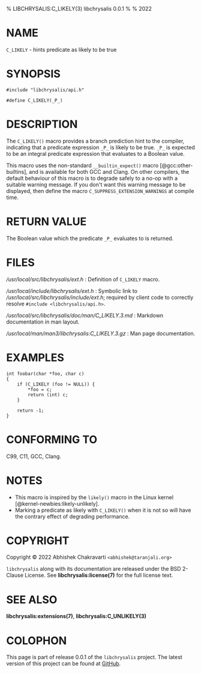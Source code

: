 % LIBCHRYSALIS:C_LIKELY(3) libchrysalis 0.0.1
%
% 2022


# NAME

`C_LIKELY` - hints predicate as likely to be true


# SYNOPSIS

```
#include "libchrysalis/api.h"

#define C_LIKELY(_P_)
```


# DESCRIPTION

The `C_LIKELY()` macro provides a branch prediction hint to the compiler,
indicating that a predicate expression `_P_` is likely to be true. `_P_` is
expected to be an integral predicate expression that evaluates to a Boolean
value.

This macro uses the non-standard `__builtin_expect()` macro
[@gcc:other-builtins], and is available for both GCC and Clang. On other
compilers, the default behaviour of this macro is to degrade safely to a no-op
with a suitable warning message. If you don't want this warning message to be
displayed, then define the macro `C_SUPPRESS_EXTENSION_WARNINGS` at compile
time.


# RETURN VALUE

The Boolean value which the predicate `_P_` evaluates to is returned.


# FILES

*/usr/local/src/libchrysalis/ext.h*
: Definition of `C_LIKELY` macro.

*/usr/local/include/libchrysalis/ext.h*
: Symbolic link to */usr/local/src/libchrysalis/include/ext.h*; required by
client code to correctly resolve `#include <libchrysalis/api.h>`.

*/usr/local/src/libchrysalis/doc/man/C_LIKELY.3.md*
: Markdown documentation in man layout.

*/usr/local/man/man3/libchrysalis:C_LIKELY.3.gz*
: Man page documentation.


# EXAMPLES

```
int foobar(char *foo, char c)
{
	if (C_LIKELY (foo != NULL)) {
		*foo = c;
		return (int) c;
	}
 
	return -1;
}
```


# CONFORMING TO

C99, C11, GCC, Clang.


# NOTES
 
- This macro is inspired by the `likely()` macro in the Linux kernel
  [@kernel-newbies:likely-unlikely].
- Marking a predicate as likely with `C_LIKELY()` when it is not so will
  have the contrary effect of degrading performance.


# COPYRIGHT

Copyright &copy; 2022 Abhishek Chakravarti `<abhishek@taranjali.org>`

`libchrysalis` along with its documentation are released under the BSD 2-Clause
License. See **libchrysalis:license(7)** for the full license text.


# SEE ALSO

**libchrysalis:extensions(7)**, **libchrysalis:C_UNLIKELY(3)**


# COLOPHON

This page is part of release 0.0.1 of the `libchrysalis` project. The latest
version of this project can be found at
[GitHub](https://github.com/achakravarti/libchrysalis).

